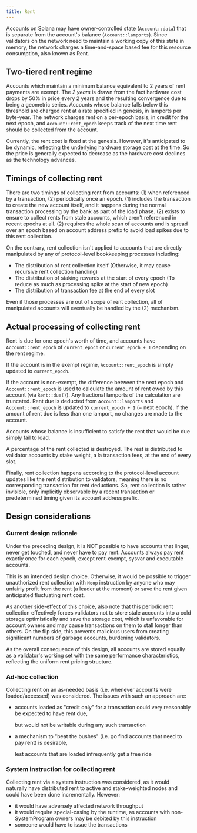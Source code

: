 ```yaml
---
title: Rent
---
```


Accounts on Solana may have owner-controlled state \(`Account::data`\) that is separate from the account's balance \(`Account::lamports`\). Since validators on the network need to maintain a working copy of this state in memory, the network charges a time-and-space based fee for this resource consumption, also known as Rent.

## Two-tiered rent regime

Accounts which maintain a minimum balance equivalent to 2 years of rent payments are exempt. The _2 years_ is drawn from the fact hardware cost drops by 50% in price every 2 years and the resulting convergence due to being a geometric series. Accounts whose balance falls below this threshold are charged rent at a rate specified in genesis, in lamports per byte-year. The network charges rent on a per-epoch basis, in credit for the next epoch, and `Account::rent_epoch` keeps track of the next time rent should be collected from the account.

Currently, the rent cost is fixed at the genesis. However, it's anticipated to be dynamic, reflecting the underlying hardware storage cost at the time. So the price is generally expected to decrease as the hardware cost declines as the technology advances.

## Timings of collecting rent

There are two timings of collecting rent from accounts: \(1\) when referenced by a transaction, \(2\) periodically once an epoch. \(1\) includes the transaction to create the new account itself, and it happens during the normal transaction processing by the bank as part of the load phase. \(2\) exists to ensure to collect rents from stale accounts, which aren't referenced in recent epochs at all. \(2\) requires the whole scan of accounts and is spread over an epoch based on account address prefix to avoid load spikes due to this rent collection.

On the contrary, rent collection isn't applied to accounts that are directly manipulated by any of protocol-level bookkeeping processes including:

- The distribution of rent collection itself (Otherwise, it may cause recursive rent collection handling)
- The distribution of staking rewards at the start of every epoch (To reduce as much as processing spike at the start of new epoch)
- The distribution of transaction fee at the end of every slot

Even if those processes are out of scope of rent collection, all of manipulated accounts will eventually be handled by the \(2\) mechanism.

## Actual processing of collecting rent

Rent is due for one epoch's worth of time, and accounts have `Account::rent_epoch` of `current_epoch` or `current_epoch + 1` depending on the rent regime.

If the account is in the exempt regime, `Account::rent_epoch` is simply updated to `current_epoch`.

If the account is non-exempt, the difference between the next epoch and `Account::rent_epoch` is used to calculate the amount of rent owed by this account \(via `Rent::due()`\). Any fractional lamports of the calculation are truncated. Rent due is deducted from `Account::lamports` and `Account::rent_epoch` is updated to `current_epoch + 1` (= next epoch). If the amount of rent due is less than one lamport, no changes are made to the account.

Accounts whose balance is insufficient to satisfy the rent that would be due simply fail to load.

A percentage of the rent collected is destroyed. The rest is distributed to validator accounts by stake weight, a la transaction fees, at the end of every slot.

Finally, rent collection happens according to the protocol-level account updates like the rent distribution to validators, meaning there is no corresponding transaction for rent deductions. So, rent collection is rather invisible, only implicitly observable by a recent transaction or predetermined timing given its account address prefix.

## Design considerations

### Current design rationale

Under the preceding design, it is NOT possible to have accounts that linger, never get touched, and never have to pay rent. Accounts always pay rent exactly once for each epoch, except rent-exempt, sysvar and executable accounts.

This is an intended design choice. Otherwise, it would be possible to trigger unauthorized rent collection with `Noop` instruction by anyone who may unfairly profit from the rent (a leader at the moment) or save the rent given anticipated fluctuating rent cost.

As another side-effect of this choice, also note that this periodic rent collection effectively forces validators not to store stale accounts into a cold storage optimistically and save the storage cost, which is unfavorable for account owners and may cause transactions on them to stall longer than others. On the flip side, this prevents malicious users from creating significant numbers of garbage accounts, burdening validators.

As the overall consequence of this design, all accounts are stored equally as a validator's working set with the same performance characteristics, reflecting the uniform rent pricing structure.

### Ad-hoc collection

Collecting rent on an as-needed basis \(i.e. whenever accounts were loaded/accessed\) was considered. The issues with such an approach are:

- accounts loaded as "credit only" for a transaction could very reasonably be expected to have rent due,

  but would not be writable during any such transaction

- a mechanism to "beat the bushes" \(i.e. go find accounts that need to pay rent\) is desirable,

  lest accounts that are loaded infrequently get a free ride

### System instruction for collecting rent

Collecting rent via a system instruction was considered, as it would naturally have distributed rent to active and stake-weighted nodes and could have been done incrementally. However:

- it would have adversely affected network throughput
- it would require special-casing by the runtime, as accounts with non-SystemProgram owners may be debited by this instruction
- someone would have to issue the transactions
